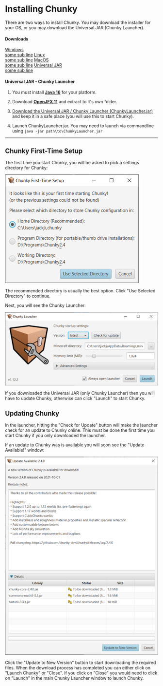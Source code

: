 # Installing Chunky

There are two ways to install Chunky. You may download the installer for your OS,
or you may download the Universal JAR (Chunky Launcher).

#### Downloads

<a href="/download.html" class="button"> Windows <br><btnsub>some sub line</btnsub></a>
<a href="/download.html" class="button"> Linux <br><btnsub>some sub line</btnsub></a>
<a href="/download.html" class="button"> MacOS <br><btnsub>some sub line</btnsub></a>
<a href="http://chunkyupdate.lemaik.de/ChunkyLauncher.jar" class="button"> Universal JAR <br><btnsub>some sub line</btnsub></a>
 
#### Universal JAR - Chunky Launcher
 1. You must install [**Java 16**](https://adoptopenjdk.net/?variant=openjdk16&jvmVariant=hotspot) for your platform.
	
 2. Download [**OpenJFX 11**](https://gluonhq.com/products/javafx/) and extract to it's own folder.
 
 3. [Download the Universal JAR / Chunky Launcher (ChunkyLauncher.jar)](http://chunkyupdate.lemaik.de/ChunkyLauncher.jar) and keep it
    in a safe place (you will use this to start Chunky).
 
 4. Launch ChunkyLauncher.jar. You may need to launch via commandline using `java -jar path\to\ChunkyLauncher.jar`
 
---

## Chunky First-Time Setup

The first time you start Chunky, you will be asked to pick a settings directory for Chunky:

![First time setup](../img/getting_started/chunky_first-time_setup.png)

The recommended directory is usually the best option. Click "Use Selected Directory" to continue.

Next, you will see the Chunky Launcher:

![Launcher](../img/getting_started/chunky_launcher.png)

If you downloaded the Universal JAR (only Chunky Launcher) then you will have to update Chunky, otherwise can click "Launch" to start Chunky.

## Updating Chunky
In the launcher, hitting the "Check for Update" button will make the launcher check for an update to Chunky online.
This must be done the first time you start Chunky if you only downloaded the launcher.

If an update to Chunky was is available you will soon see the "Update Available!" window:

![Update available](../img/getting_started/chunky_update_available_2.4.0.png)

Click the "Update to New Version" button to start downloading the required files.
When the download process has completed you can either click on "Launch Chunky" or "Close". If you click on "Close" you would need to click on "Launch" in the main Chunky Launcher window to launch Chunky.


